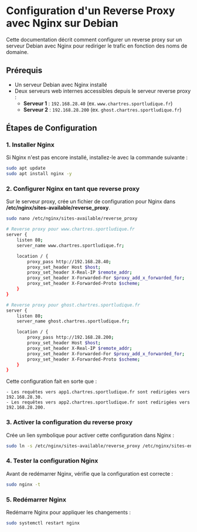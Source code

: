 # Configuration d'un Reverse Proxy avec Nginx sur Debian

Cette documentation décrit comment configurer un reverse proxy sur un serveur Debian avec Nginx pour rediriger le trafic en fonction des noms de domaine.

## Prérequis

- Un serveur Debian avec Nginx installé
- Deux serveurs web internes accessibles depuis le serveur reverse proxy :
  - **Serveur 1** : `192.168.28.40` (ex. `www.chartres.sportludique.fr`)
  - **Serveur 2** : `192.168.28.200` (ex. `ghost.chartres.sportludique.fr`)

## Étapes de Configuration

### 1. Installer Nginx

Si Nginx n'est pas encore installé, installez-le avec la commande suivante :

```bash
sudo apt update
sudo apt install nginx -y
```

### 2. Configurer Nginx en tant que reverse proxy
Sur le serveur proxy, crée un fichier de configuration pour Nginx dans **/etc/nginx/sites-available/reverse_proxy**.

```bash
sudo nano /etc/nginx/sites-available/reverse_proxy
```

```bash
# Reverse proxy pour www.chartres.sportludique.fr
server {
    listen 80;
    server_name www.chartres.sportludique.fr;

    location / {
        proxy_pass http://192.168.28.40;
        proxy_set_header Host $host;
        proxy_set_header X-Real-IP $remote_addr;
        proxy_set_header X-Forwarded-For $proxy_add_x_forwarded_for;
        proxy_set_header X-Forwarded-Proto $scheme;
    }
}

# Reverse proxy pour ghost.chartres.sportludique.fr
server {
    listen 80;
    server_name ghost.chartres.sportludique.fr;

    location / {
        proxy_pass http://192.168.28.200;
        proxy_set_header Host $host;
        proxy_set_header X-Real-IP $remote_addr;
        proxy_set_header X-Forwarded-For $proxy_add_x_forwarded_for;
        proxy_set_header X-Forwarded-Proto $scheme;
    }
}
```

Cette configuration fait en sorte que :

    - Les requêtes vers app1.chartres.sportludique.fr sont redirigées vers 192.168.28.30.
    - Les requêtes vers app2.chartres.sportludique.fr sont redirigées vers 192.168.28.200.

### 3. Activer la configuration du reverse proxy
Crée un lien symbolique pour activer cette configuration dans Nginx :

```bash
sudo ln -s /etc/nginx/sites-available/reverse_proxy /etc/nginx/sites-enabled/
```

### 4. Tester la configuration Nginx
Avant de redémarrer Nginx, vérifie que la configuration est correcte :

```bash
sudo nginx -t
```

### 5. Redémarrer Nginx
Redémarre Nginx pour appliquer les changements :

```bash
sudo systemctl restart nginx
```